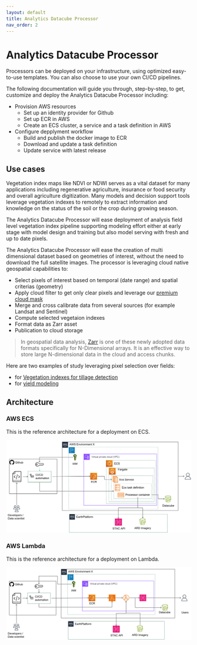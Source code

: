 ```yaml
---
layout: default
title: Analytics Datacube Processor
nav_order: 2
---
```


# Analytics Datacube Processor
Processors can be deployed on your infrastructure, using optimized easy-to-use templates.
You can also choose to use your own CI/CD pipelines.

The following documentation will guide you through, step-by-step, to get, customize and deploy the Analytics Datacube Processor including:

 - Provision AWS resources
    - Set up an identity provider for Github
    - Set up ECR in AWS
    - Create an ECS cluster, a service and a task definition in AWS
 - Configure depplyment workflow
    - Build and publish the docker image to ECR
    - Download and update a task definition
    - Update service with latest release

## Use cases

Vegetation index maps like NDVI or NDWI serves as a vital dataset for many applications including regenerative agriculture, insurance or food security and overall agriculture digitization. Many models and decision support tools leverage vegetation indexes to remotely to extract information and knowledge on the status of the soil or the crop during growing season. 

The Analytics Datacube Processor will ease deployment of analysis field level vegetation index pipeline supporting modeling effort either at early stage with model design and training but also model serving with fresh and up to date pixels.

The Analytics Datacube Processor will ease the creation of multi dimensional dataset based on geometries of interest, without the need to download the full satellite images. The processor is leveraging cloud native geospatial capabilities to:

- Select pixels of interest based on temporal (date range) and spatial criterias (geometry)
 - Apply cloud filter to get only clear pixels and leverage our [premium cloud mask](https://github.com/earthdaily/Studies-and-Analysis/tree/main/Auto-Cloud-Mask-Accuracy)  
 - Merge and cross calibrate data from several sources (for example Landsat and Sentinel)
 - Compute selected vegetaion indexes
 - Format data as Zarr asset
 - Publication to cloud storage
 
 >In geospatial data analysis, [Zarr](https://zarr.dev/) is one of these newly adopted data formats specifically for N-Dimensional arrays. It is an effective way to store large N-dimensional data in the cloud and access chunks.

Here are two examples of study leveraging pixel selection over fields:
  - for [Vegetation indexes for tillage detection](https://www.sciencedirect.com/science/article/pii/S2095633915301209)
  - for [yield modeling](https://link.springer.com/article/10.1007/s00484-023-02478-4)

## Architecture

### AWS ECS

This is the reference architecture for a deployment on ECS. 

![ECS Architecture](images/ECS_Architecture.png "ECS Architecture")

### AWS Lambda

This is the reference architecture for a deployment on Lambda. 

![Lambda Architecture](images/Lambda_architecture.png "Lambda Architecture")